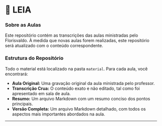 # 🚨 LEIA

### Sobre as Aulas

Este repositório contém as transcrições das aulas ministradas pelo Florisvaldo. À medida que novas aulas forem realizadas, este repositório será atualizado com o conteúdo correspondente.

### Estrutura do Repositório

Todo o material está localizado na pasta `material`. Para cada aula, você encontrará:

- **Aula Original:** Uma gravação original da aula ministrada pelo professor.
- **Transcrição Crua:** O conteúdo exato e não editado, tal como foi apresentado em sala de aula.
- **Resumo:** Um arquivo Markdown com um resumo conciso dos pontos principais.
- **Versão Completa:** Um arquivo Markdown detalhado, com todos os aspectos mais importantes abordados na aula.

---
